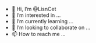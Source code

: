 - 👋 Hi, I’m @LisnCet
- 👀 I’m interested in ...
- 🌱 I’m currently learning ...
- 💞️ I’m looking to collaborate on ...
- 📫 How to reach me ...

<!---
LisnCet/LisnCet is a ✨ special ✨ repository because its `README.md` (this file) appears on your GitHub profile.
You can click the Preview link to take a look at your changes.
--->
